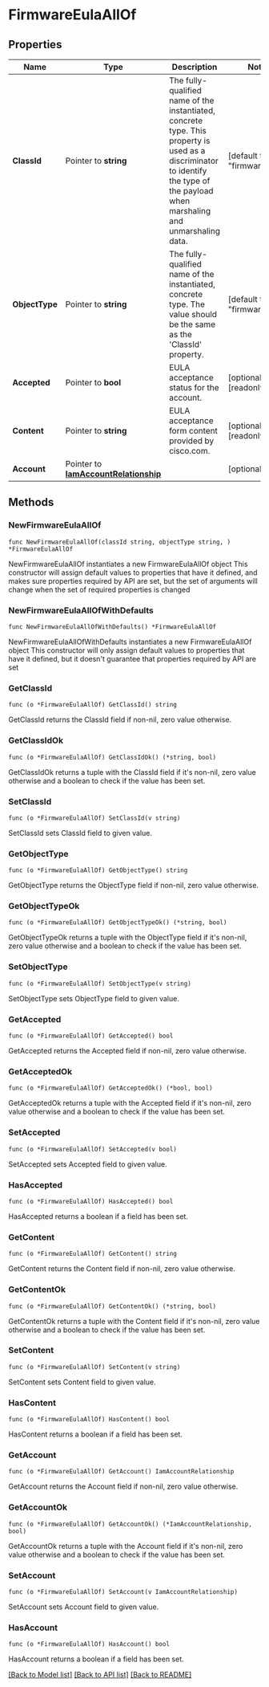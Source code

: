 # FirmwareEulaAllOf

## Properties

Name | Type | Description | Notes
------------ | ------------- | ------------- | -------------
**ClassId** | Pointer to **string** | The fully-qualified name of the instantiated, concrete type. This property is used as a discriminator to identify the type of the payload when marshaling and unmarshaling data. | [default to "firmware.Eula"]
**ObjectType** | Pointer to **string** | The fully-qualified name of the instantiated, concrete type. The value should be the same as the &#39;ClassId&#39; property. | [default to "firmware.Eula"]
**Accepted** | Pointer to **bool** | EULA acceptance status for the account. | [optional] [readonly] 
**Content** | Pointer to **string** | EULA acceptance form content provided by cisco.com. | [optional] [readonly] 
**Account** | Pointer to [**IamAccountRelationship**](iam.Account.Relationship.md) |  | [optional] 

## Methods

### NewFirmwareEulaAllOf

`func NewFirmwareEulaAllOf(classId string, objectType string, ) *FirmwareEulaAllOf`

NewFirmwareEulaAllOf instantiates a new FirmwareEulaAllOf object
This constructor will assign default values to properties that have it defined,
and makes sure properties required by API are set, but the set of arguments
will change when the set of required properties is changed

### NewFirmwareEulaAllOfWithDefaults

`func NewFirmwareEulaAllOfWithDefaults() *FirmwareEulaAllOf`

NewFirmwareEulaAllOfWithDefaults instantiates a new FirmwareEulaAllOf object
This constructor will only assign default values to properties that have it defined,
but it doesn't guarantee that properties required by API are set

### GetClassId

`func (o *FirmwareEulaAllOf) GetClassId() string`

GetClassId returns the ClassId field if non-nil, zero value otherwise.

### GetClassIdOk

`func (o *FirmwareEulaAllOf) GetClassIdOk() (*string, bool)`

GetClassIdOk returns a tuple with the ClassId field if it's non-nil, zero value otherwise
and a boolean to check if the value has been set.

### SetClassId

`func (o *FirmwareEulaAllOf) SetClassId(v string)`

SetClassId sets ClassId field to given value.


### GetObjectType

`func (o *FirmwareEulaAllOf) GetObjectType() string`

GetObjectType returns the ObjectType field if non-nil, zero value otherwise.

### GetObjectTypeOk

`func (o *FirmwareEulaAllOf) GetObjectTypeOk() (*string, bool)`

GetObjectTypeOk returns a tuple with the ObjectType field if it's non-nil, zero value otherwise
and a boolean to check if the value has been set.

### SetObjectType

`func (o *FirmwareEulaAllOf) SetObjectType(v string)`

SetObjectType sets ObjectType field to given value.


### GetAccepted

`func (o *FirmwareEulaAllOf) GetAccepted() bool`

GetAccepted returns the Accepted field if non-nil, zero value otherwise.

### GetAcceptedOk

`func (o *FirmwareEulaAllOf) GetAcceptedOk() (*bool, bool)`

GetAcceptedOk returns a tuple with the Accepted field if it's non-nil, zero value otherwise
and a boolean to check if the value has been set.

### SetAccepted

`func (o *FirmwareEulaAllOf) SetAccepted(v bool)`

SetAccepted sets Accepted field to given value.

### HasAccepted

`func (o *FirmwareEulaAllOf) HasAccepted() bool`

HasAccepted returns a boolean if a field has been set.

### GetContent

`func (o *FirmwareEulaAllOf) GetContent() string`

GetContent returns the Content field if non-nil, zero value otherwise.

### GetContentOk

`func (o *FirmwareEulaAllOf) GetContentOk() (*string, bool)`

GetContentOk returns a tuple with the Content field if it's non-nil, zero value otherwise
and a boolean to check if the value has been set.

### SetContent

`func (o *FirmwareEulaAllOf) SetContent(v string)`

SetContent sets Content field to given value.

### HasContent

`func (o *FirmwareEulaAllOf) HasContent() bool`

HasContent returns a boolean if a field has been set.

### GetAccount

`func (o *FirmwareEulaAllOf) GetAccount() IamAccountRelationship`

GetAccount returns the Account field if non-nil, zero value otherwise.

### GetAccountOk

`func (o *FirmwareEulaAllOf) GetAccountOk() (*IamAccountRelationship, bool)`

GetAccountOk returns a tuple with the Account field if it's non-nil, zero value otherwise
and a boolean to check if the value has been set.

### SetAccount

`func (o *FirmwareEulaAllOf) SetAccount(v IamAccountRelationship)`

SetAccount sets Account field to given value.

### HasAccount

`func (o *FirmwareEulaAllOf) HasAccount() bool`

HasAccount returns a boolean if a field has been set.


[[Back to Model list]](../README.md#documentation-for-models) [[Back to API list]](../README.md#documentation-for-api-endpoints) [[Back to README]](../README.md)


